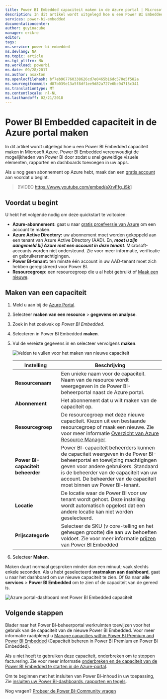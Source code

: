 ```yaml
---
title: Power BI Embedded capaciteit maken in de Azure portal | Microsoft Docs
description: In dit artikel wordt uitgelegd hoe u een Power BI Embedded capaciteit maken in Microsoft Azure.
services: power-bi-embedded
documentationcenter: 
author: guyinacube
manager: erikre
editor: 
tags: 
ms.service: power-bi-embedded
ms.devlang: NA
ms.topic: article
ms.tgt_pltfrm: NA
ms.workload: powerbi
ms.date: 09/28/2017
ms.author: asaxton
ms.openlocfilehash: bf7eb967760338626cd7e0465b16dc570e5f582a
ms.sourcegitcommit: d87b039e13a5f8df1ee9d82a727e6bc04715c341
ms.translationtype: MT
ms.contentlocale: nl-NL
ms.lasthandoff: 02/21/2018
---
```

# <a name="create-power-bi-embedded-capacity-in-the-azure-portal"></a>Power BI Embedded capaciteit in de Azure portal maken

In dit artikel wordt uitgelegd hoe u een Power BI Embedded capaciteit maken in Microsoft Azure. Power BI Embedded vereenvoudigt de mogelijkheden van Power BI door zodat u snel geweldige visuele elementen, rapporten en dashboards toevoegen in uw apps.

Als u nog geen abonnement op Azure hebt, maak dan een [gratis account](https://azure.microsoft.com/free/) aan voordat u begint.

> [!VIDEO https://www.youtube.com/embed/aXrvFfg_iSk]

## <a name="before-you-begin"></a>Voordat u begint

U hebt het volgende nodig om deze quickstart te voltooien:

* **Azure-abonnement:** gaat u naar [gratis proefversie van Azure](https://azure.microsoft.com/free/) om een account te maken.
* **Azure Active Directory:** uw abonnement moet worden gekoppeld aan een tenant van Azure Active Directory (AAD). En, ***moet u zijn aangemeld bij Azure met een account in deze tenant***. Microsoft-accounts worden niet ondersteund. Zie voor meer informatie, verificatie en gebruikersmachtigingen.
* **Power BI-tenant:** ten minste één account in uw AAD-tenant moet zich hebben geregistreerd voor Power BI.
* **Resourcegroep:** een resourcegroep die u al hebt gebruikt of [Maak een nieuwe](../azure-resource-manager/resource-group-overview.md).

## <a name="create-a-capacity"></a>Maken van een capaciteit

1. Meld u aan bij de [Azure Portal](https://portal.azure.com/).

2. Selecteer **maken van een resource** > **gegevens en analyse**.

3. Zoek in het zoekvak op *Power BI Embedded*.

4. Selecteren in Power BI Embedded **maken**.

5. Vul de vereiste gegevens in en selecteer vervolgens **maken**.

    ![Velden te vullen voor het maken van nieuwe capaciteit](media/create-capacity/azure-portal-create-power-bi-embedded.png)

    |Instelling |Beschrijving |
    |---------|---------|
    |**Resourcenaam**|Een unieke naam voor de capaciteit. Naam van de resource wordt weergegeven in de Power BI-beheerportal naast de Azure portal.|
    |**Abonnement**|Het abonnement dat u wilt maken van de capaciteit op.|
    |**Resourcegroep**|De resourcegroep met deze nieuwe capaciteit. Kiezen uit een bestaande resourcegroep of maak een nieuwe. Zie voor meer informatie [Overzicht van Azure Resource Manager](../azure-resource-manager/resource-group-overview.md).|
    |**Power BI-capaciteit beheerder**|Power BI-capaciteit beheerders kunnen de capaciteit weergeven in de Power BI-beheerportal en toewijzing machtigingen geven voor andere gebruikers. Standaard is de beheerder van de capaciteit van uw account. De beheerder van de capaciteit moet binnen uw Power BI-tenant.|
    |**Locatie**|De locatie waar de Power BI voor uw tenant wordt gehost. Deze instelling wordt automatisch opgelost dat een andere locatie kan niet worden geselecteerd.|
    |**Prijscategorie**|Selecteer de SKU (v core-telling en het geheugen grootte) die aan uw behoeften voldoet.  Zie voor meer informatie [prijzen van Power BI Embedded](https://azure.microsoft.com/pricing/details/power-bi-embedded/)|

6. Selecteer **Maken**.

Maken duurt normaal gesproken minder dan een minuut; vaak slechts enkele seconden. Als u hebt geselecteerd **vastmaken aan dashboard**, gaat u naar het dashboard om uw nieuwe capaciteit te zien. Of Ga naar **alle services** > **Power BI Embedded** om te zien of de capaciteit van de gereed is.

![Azure portal-dashboard met Power BI Embedded capaciteit](media/create-capacity/azure-portal-dashboard.png)

## <a name="next-steps"></a>Volgende stappen

Blader naar het Power BI-beheerportal werkruimten toewijzen voor het gebruik van de capaciteit van de nieuwe Power BI Embedded. Voor meer informatie raadpleegt u [Manage capacities within Power BI Premium and Power BI Embedded](https://powerbi.microsoft.com/documentation/powerbi-admin-premium-manage/) (Capaciteit beheren in Power BI Premium en Power BI Embedded).

Als u niet hoeft te gebruiken deze capaciteit, onderbreken om te stoppen facturering. Zie voor meer informatie [onderbreken en de capaciteit van de Power BI Embedded te starten in de Azure-portal](pause-start.md).

Om te beginnen met het insluiten van Power BI-inhoud in uw toepassing, Zie [insluiten uw Power BI-dashboards, rapporten en tegels](https://powerbi.microsoft.com/documentation/powerbi-developer-embedding-content/).

Nog vragen? [Probeer de Power BI-Community vragen](http://community.powerbi.com/)